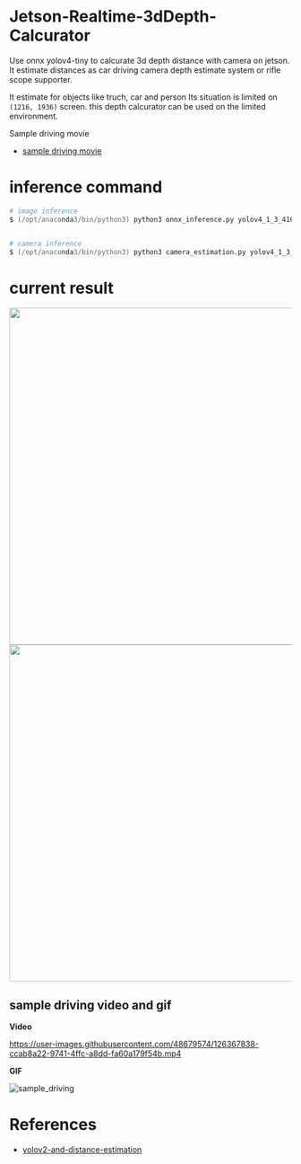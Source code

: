 # Jetson-Realtime-3dDepth-Calcurator

Use onnx yolov4-tiny to calcurate 3d depth distance with camera on jetson.
It estimate distances as car driving camera depth estimate system or rifle scope supporter.

It estimate for objects like truch, car and person
Its situation is limited on ```(1216, 1936)``` screen. this depth calcurator can be used on the limited environment. 


Sample driving movie
- [sample driving movie](https://drive.google.com/file/d/1czoTCb-Qud-LXYEMzN28TbWLxWAqNUh-/view?usp=sharing)


# inference command 

```zsh
# image inference
$ (/opt/anaconda3/bin/python3) python3 onnx_inference.py yolov4_1_3_416_416_static.onnx images/train_2007.jpg


# camera inference
$ (/opt/anaconda3/bin/python3) python3 camera_estimation.py yolov4_1_3_416_416_static.onnx

```

# current result

<img src="https://user-images.githubusercontent.com/48679574/126508415-888986c2-c81d-4e29-9432-bf71f84304c0.png" width="600px"><img src="https://user-images.githubusercontent.com/48679574/126508452-2b94da56-ee12-4c20-91f8-36a2b5f3b840.png" width="600px">


## sample driving video and gif
<b>Video</b>

https://user-images.githubusercontent.com/48679574/126367838-ccab8a22-9741-4ffc-a8dd-fa60a179f54b.mp4


<b>GIF</b>

![sample_driving](https://user-images.githubusercontent.com/48679574/126336114-1898dbd1-8208-4589-84cf-e54cae497051.gif)


# References
- [yolov2-and-distance-estimation](https://github.com/muhammadshiraz/Real-time-object-detection-using-yolov2-and-distance-estimation)
